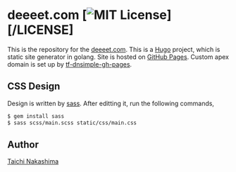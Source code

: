 deeeet.com [![MIT License](http://img.shields.io/badge/license-MIT-blue.svg?style=flat-square)][/LICENSE]
====

This is the repository for the [deeeet.com](http://deeeet.com/). This is a [Hugo](http://gohugo.io/) project, which is static site generator in golang. Site is hosted on [GitHub Pages](https://github.com/tcnksm/tcnksm.github.io). Custom apex domain is set up by [tf-dnsimple-gh-pages](https://github.com/tcnksm/tf-dnsimple-gh-pages). 

## CSS Design

Design is written by [sass](http://sass-lang.com/). After editting it, run the following commands,

```bash
$ gem install sass
$ sass scss/main.scss static/css/main.css
```

## Author

[Taichi Nakashima](https://github.com/tcnksm)
